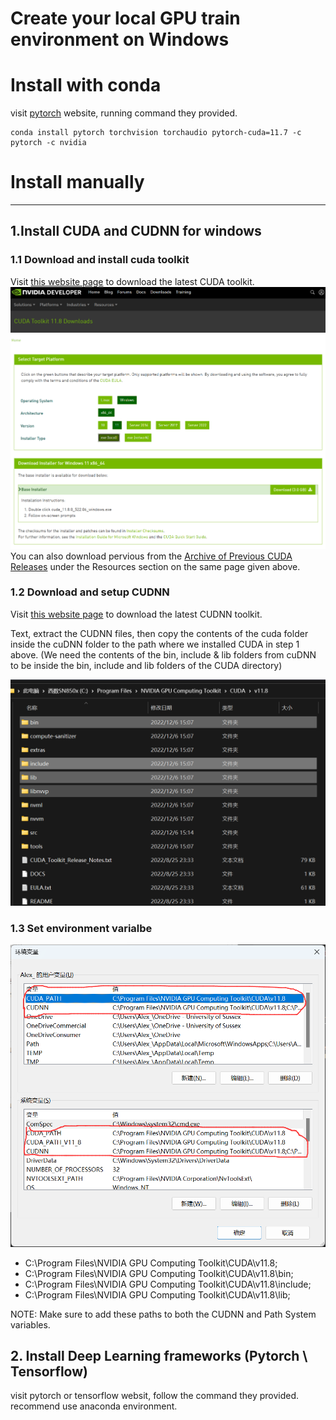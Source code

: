 # Create your local GPU train environment on Windows 

# Install with conda

visit [pytorch](https://pytorch.org/get-started/locally/) website, running command they provided.
```
conda install pytorch torchvision torchaudio pytorch-cuda=11.7 -c pytorch -c nvidia
```

# Install manually
---
## 1.Install CUDA and CUDNN for windows

### 1.1 Download and install cuda toolkit

Visit [this website page](https://developer.nvidia.com/cuda-downloads) to download the latest CUDA toolkit.
![](./Pictures/1.png)
You can also download pervious from the [Archive of Previous CUDA Releases](https://developer.nvidia.com/cuda-toolkit-archive) under the Resources section on the same page given above.

### 1.2 Download and setup CUDNN

Visit [this website page](https://developer.nvidia.com/rdp/cudnn-download) to download the latest CUDNN toolkit.

Text, extract the CUDNN files, then copy the contents of the cuda folder inside the cuDNN folder to the path where we installed CUDA in step 1 above. (We need the contents of the bin, include & lib folders from cuDNN to be inside the bin, include and lib folders of the CUDA directory)

![](./Pictures/2.png)

### 1.3 Set environment varialbe
![](./Pictures/3.png)
* C:\Program Files\NVIDIA GPU Computing Toolkit\CUDA\v11.8;
* C:\Program Files\NVIDIA GPU Computing Toolkit\CUDA\v11.8\bin;
* C:\Program Files\NVIDIA GPU Computing Toolkit\CUDA\v11.8\include;
* C:\Program Files\NVIDIA GPU Computing Toolkit\CUDA\v11.8\lib;

NOTE: Make sure to add these paths to both the CUDNN and Path System variables.

## 2. Install Deep Learning frameworks (Pytorch \ Tensorflow)

visit pytorch or tensorflow websit, follow the command they provided.
recommend use anaconda environment.



